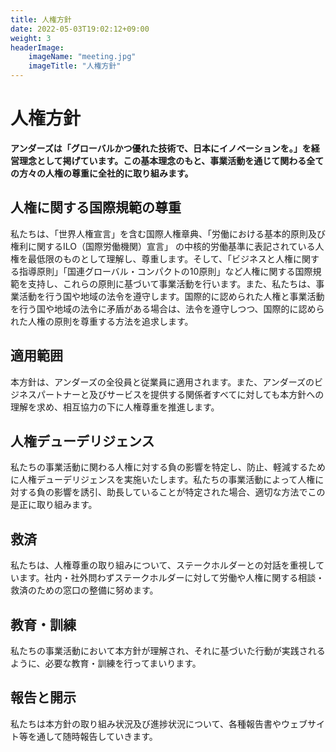 ```yaml
---
title: 人権方針
date: 2022-05-03T19:02:12+09:00
weight: 3
headerImage:
    imageName: "meeting.jpg"
    imageTitle: "人権方針"
---
```


# 人権方針  

**アンダーズは「グローバルかつ優れた技術で、日本にイノベーションを。」を経営理念として掲げています。この基本理念のもと、事業活動を通じて関わる全ての方々の人権の尊重に全社的に取り組みます。**
  

## 人権に関する国際規範の尊重

私たちは、「世界人権宣言」を含む国際人権章典、「労働における基本的原則及び権利に関するILO（国際労働機関）宣言」 の中核的労働基準に表記されている人権を最低限のものとして理解し、尊重します。そして、「ビジネスと人権に関する指導原則」「国連グローバル・コンパクトの10原則」など人権に関する国際規範を支持し、これらの原則に基づいて事業活動を行います。また、私たちは、事業活動を行う国や地域の法令を遵守します。国際的に認められた人権と事業活動を行う国や地域の法令に矛盾がある場合は、法令を遵守しつつ、国際的に認められた人権の原則を尊重する方法を追求します。

## 適用範囲

本方針は、アンダーズの全役員と従業員に適用されます。また、アンダーズのビジネスパートナーと及びサービスを提供する関係者すべてに対しても本方針への理解を求め、相互協力の下に人権尊重を推進します。

## 人権デューデリジェンス

私たちの事業活動に関わる人権に対する負の影響を特定し、防止、軽減するために人権デューデリジェンスを実施いたします。私たちの事業活動によって人権に対する負の影響を誘引、助長していることが特定された場合、適切な方法でこの是正に取り組みます。

## 救済

私たちは、人権尊重の取り組みについて、ステークホルダーとの対話を重視しています。社内・社外問わずステークホルダーに対して労働や人権に関する相談・救済のための窓口の整備に努めます。

## 教育・訓練

私たちの事業活動において本方針が理解され、それに基づいた行動が実践されるように、必要な教育・訓練を行ってまいります。

## 報告と開示

私たちは本方針の取り組み状況及び進捗状況について、各種報告書やウェブサイト等を通して随時報告していきます。